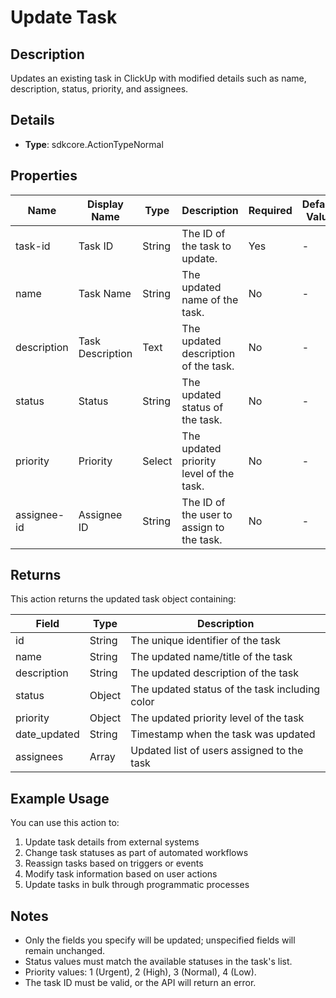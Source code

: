 # Update Task

## Description

Updates an existing task in ClickUp with modified details such as name, description, status, priority, and assignees.

## Details

- **Type**: sdkcore.ActionTypeNormal

## Properties

| Name | Display Name | Type | Description | Required | Default Value |
|------|--------------|------|-------------|----------|---------------|
| task-id | Task ID | String | The ID of the task to update. | Yes | - |
| name | Task Name | String | The updated name of the task. | No | - |
| description | Task Description | Text | The updated description of the task. | No | - |
| status | Status | String | The updated status of the task. | No | - |
| priority | Priority | Select | The updated priority level of the task. | No | - |
| assignee-id | Assignee ID | String | The ID of the user to assign to the task. | No | - |

## Returns

This action returns the updated task object containing:

| Field | Type | Description |
|-------|------|-------------|
| id | String | The unique identifier of the task |
| name | String | The updated name/title of the task |
| description | String | The updated description of the task |
| status | Object | The updated status of the task including color |
| priority | Object | The updated priority level of the task |
| date_updated | String | Timestamp when the task was updated |
| assignees | Array | Updated list of users assigned to the task |

## Example Usage

You can use this action to:

1. Update task details from external systems
2. Change task statuses as part of automated workflows
3. Reassign tasks based on triggers or events
4. Modify task information based on user actions
5. Update tasks in bulk through programmatic processes

## Notes

- Only the fields you specify will be updated; unspecified fields will remain unchanged.
- Status values must match the available statuses in the task's list.
- Priority values: 1 (Urgent), 2 (High), 3 (Normal), 4 (Low).
- The task ID must be valid, or the API will return an error.